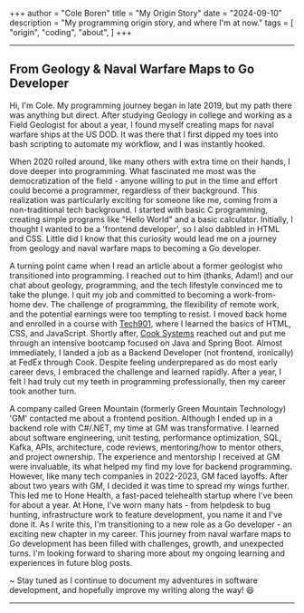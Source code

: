 +++
author = "Cole Boren"
title = "My Origin Story"
date = "2024-09-10"
description = "My programming origin story, and where I'm at now."
tags = [
    "origin",
    "coding",
    "about",
]
+++

---

## From Geology & Naval Warfare Maps to Go Developer

Hi, I'm Cole. My programming journey began in late 2019, but my path there was anything but direct. After studying Geology in college and working as a Field Geologist for about a year, I found myself creating maps for naval warfare ships at the US DOD. It was there that I first dipped my toes into bash scripting to automate my workflow, and I was instantly hooked.

When 2020 rolled around, like many others with extra time on their hands, I dove deeper into programming. What fascinated me most was the democratization of the field - anyone willing to put in the time and effort could become a programmer, regardless of their background. This realization was particularly exciting for someone like me, coming from a non-traditional tech background. I started with basic C programming, creating simple programs like "Hello World" and a basic calculator. Initially, I thought I wanted to be a 'frontend developer', so I also dabbled in HTML and CSS. Little did I know that this curiosity would lead me on a journey from geology and naval warfare maps to becoming a Go developer.

A turning point came when I read an article about a former geologist who transitioned into programming. I reached out to him (thanks, Adam!) and our chat about geology, programming, and the tech lifestyle convinced me to take the plunge. I quit my job and committed to becoming a work-from-home dev. The challenge of programming, the flexibility of remote work, and the potential earnings were too tempting to resist. I moved back home and enrolled in a course with [Tech901](https://www.tech901.org/), where I learned the basics of HTML, CSS, and JavaScript. Shortly after, [Cook Systems](https://cooksys.com/) reached out and put me through an intensive bootcamp focused on Java and Spring Boot. Almost immediately, I landed a job as a Backend Developer (not frontend, ironically) at FedEx through Cook. Despite feeling underprepared as do most early career devs, I embraced the challenge and learned rapidly. After a year, I felt I had truly cut my teeth in programming professionally, then my career took another turn. 

A company called Green Mountain (formerly Green Mountain Technology) 'GM' contacted me about a frontend position. Although I ended up in a backend role with C#/.NET, my time at GM was transformative. I learned about software engineering, unit testing, performance optimization, SQL, Kafka, APIs, architecture, code reviews, mentoring/how to mentor others, and project ownership. The experience and mentorship I received at GM were invaluable, its what helped my find my love for backend programming. However, like many tech companies in 2022-2023, GM faced layoffs. After about two years with GM, I decided it was time to spread my wings further. This led me to Hone Health, a fast-paced telehealth startup where I've been for about a year. At Hone, I've worn many hats - from helpdesk to bug hunting, infrastructure work to feature development, you name it and I've done it. As I write this, I'm transitioning to a new role as a Go developer - an exciting new chapter in my career. This journey from naval warfare maps to Go development has been filled with challenges, growth, and unexpected turns. I'm looking forward to sharing more about my ongoing learning and experiences in future blog posts.

~ Stay tuned as I continue to document my adventures in software development, and hopefully improve my writing along the way! 😆

---
